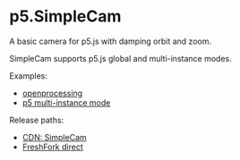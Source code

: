 # p5.SimpleCam
A basic camera for p5.js with damping orbit and zoom. 

SimpleCam supports p5.js global and multi-instance modes.

Examples:
- [openprocessing](https://www.openprocessing.org/sketch/755643)
- [p5 multi-instance mode](https://editor.p5js.org/jwdunn1/sketches/QuSHpowan)

Release paths:
- [CDN: SimpleCam](https://cdn.jsdelivr.net/gh/freshfork/p5.SimpleCam@1.1.0/p5.simplecam.min.js)
- [FreshFork direct](https://freshfork.github.io/p5.SimpleCam/p5.simplecam.min.js)
